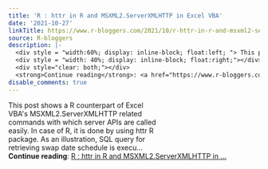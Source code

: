 ```yaml
---
title: 'R : httr in R and MSXML2.ServerXMLHTTP in Excel VBA'
date: '2021-10-27'
linkTitle: https://www.r-bloggers.com/2021/10/r-httr-in-r-and-msxml2-serverxmlhttp-in-excel-vba/
source: R-bloggers
description: |-
  <div style = "width:60%; display: inline-block; float:left; "> This post shows a R counterpart of Excel VBA's MSXML2.ServerXMLHTTP related commands with which server APIs are called easily. In case of R, it is done by using httr R package. As an illustration, SQL query for retrieving swap date schedule is execu...</div>
  <div style = "width: 40%; display: inline-block; float:right;"></div>
  <div style="clear: both;"></div>
  <strong>Continue reading</strong>: <a href="https://www.r-bloggers.com/2021/10/r-httr-in-r-and-msxml2-serverxmlhttp-in-excel-vba/">R : httr in R and MSXML2.ServerXMLHTTP in ...
disable_comments: true
---
```

<div style = "width:60%; display: inline-block; float:left; "> This post shows a R counterpart of Excel VBA's MSXML2.ServerXMLHTTP related commands with which server APIs are called easily. In case of R, it is done by using httr R package. As an illustration, SQL query for retrieving swap date schedule is execu...</div>
<div style = "width: 40%; display: inline-block; float:right;"></div>
<div style="clear: both;"></div>
<strong>Continue reading</strong>: <a href="https://www.r-bloggers.com/2021/10/r-httr-in-r-and-msxml2-serverxmlhttp-in-excel-vba/">R : httr in R and MSXML2.ServerXMLHTTP in ...